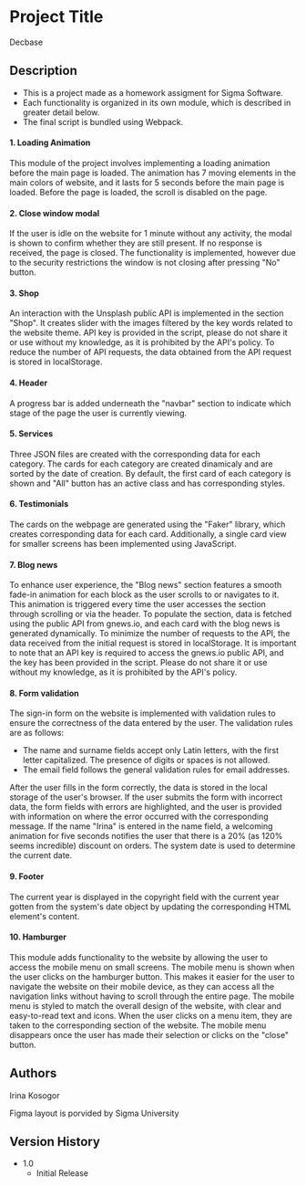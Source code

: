 ﻿# Project Title

Decbase

## Description
- This is a project made as a homework assigment for Sigma Software.
- Each functionality is organized in its own module, which is described in greater detail below.
- The final script is bundled using Webpack.

#### 1. Loading Animation  
This module of the project involves implementing a loading animation before the main page is loaded. The animation has 7 moving elements in the main colors of website, and it lasts for 5 seconds before the main page is loaded. 
Before the page is loaded, the scroll is disabled on the page.

#### 2. Close window modal
If the user is idle on the website for 1 minute without any activity, the modal is shown to confirm whether they are still present. If no response is received, the page is closed.
The functionality is implemented, however due to the security restrictions the window is not closing after pressing "No" button.

#### 3. Shop
An interaction with the Unsplash public API is implemented in the section "Shop". It creates slider with the images filtered by the key words related to the website theme. 
API key is provided in the script, please do not share it or use without my knowledge, as it is prohibited by the API's policy.
To reduce the number of API requests, the data obtained from the API request is stored in localStorage.

#### 4. Header
A progress bar is added underneath the "navbar" section to indicate which stage of the page the user is currently viewing. 

#### 5. Services
Three JSON files are created with the corresponding data for each category. The cards for each category are created dinamicaly and are sorted by the date of creation. By default, the first card of each category is shown and "All" button has an active class and has corresponding styles.

#### 6. Testimonials
The cards on the webpage are generated using the "Faker" library, which creates corresponding data for each card. Additionally, a single card view for smaller screens has been implemented using JavaScript.

#### 7. Blog news
To enhance user experience, the "Blog news" section features a smooth fade-in animation for each block as the user scrolls to or navigates to it. This animation is triggered every time the user accesses the section through scrolling or via the header.
To populate the section, data is fetched using the public API from gnews.io, and each card with the blog news is generated dynamically. To minimize the number of requests to the API, the data received from the initial request is stored in localStorage.
It is important to note that an API key is required to access the gnews.io public API, and the key has been provided in the script. Please do not share it or use without my knowledge, as it is prohibited by the API's policy.

####  8. Form validation
The sign-in form on the website is implemented with validation rules to ensure the correctness of the data entered by the user. The validation rules are as follows:
- The name and surname fields accept only Latin letters, with the first letter capitalized. The presence of digits or spaces is not allowed.
- The email field follows the general validation rules for email addresses.

After the user fills in the form correctly, the data is stored in the local storage of the user's browser.
If the user submits the form with incorrect data, the form fields with errors are highlighted, and the user is provided with information on where the error occurred with the corresponding message.
If the name "Irina" is entered in the name field, a welcoming animation for five seconds notifies the user that there is a 20% (as 120% seems incredible) discount on orders. The system date is used to determine the current date.

#### 9. Footer 
The current year is displayed in the copyright field with the current year gotten from the system's date object by updating the corresponding HTML element's content.

#### 10. Hamburger
This module adds functionality to the website by allowing the user to access the mobile menu on small screens.
The mobile menu is shown when the user clicks on the hamburger button. This makes it easier for the user to navigate the website on their mobile device, as they can access all the navigation links without having to scroll through the entire page. 
The mobile menu is styled to match the overall design of the website, with clear and easy-to-read text and icons.
When the user clicks on a menu item, they are taken to the corresponding section of the website. The mobile menu disappears once the user has made their selection or clicks on the "close" button.

## Authors

Irina Kosogor

Figma layout is porvided by Sigma University

## Version History

-   1.0
    -   Initial Release
